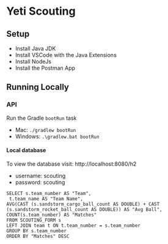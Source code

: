 # Yeti Scouting

## Setup
- Install Java JDK
- Install VSCode with the Java Extensions
- Install NodeJs
- Install the Postman App

## Running Locally
### API
Run the Gradle `bootRun` task
- Mac:  `./gradlew bootRun`
- Windows: `.\gradlew.bat bootRun`

#### Local database
To view the database visit: 
http://localhost:8080/h2
- username: scouting
- password: scouting
```
SELECT s.team_number AS "Team",
 t.team_name AS "Team Name", 
AVG(CAST (s.sandstorm_cargo_ball_count AS DOUBLE) + CAST (s.sandstorm_rocket_ball_count AS DOUBLE)) AS "Avg Ball", 
COUNT(s.team_number) AS "Matches"
FROM SCOUTING_FORM s
LEFT JOIN team t ON t.team_number = s.team_number
GROUP BY s.team_number
ORDER BY "Matches" DESC
```